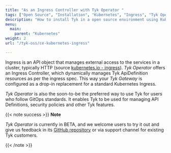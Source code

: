 ```yaml
---
title: "As an Ingress Controller with Tyk Operator "
tags: ["Open Source", "Installation", "Kubernetes", "Ingress", "Tyk Operator"]
description: "How to install Tyk in a open source environment using Kubernetes Ingress Controller with the Tyk Operator" 
menu:
  main:
    parent: "Kubernetes"
weight: 2
url: "/tyk-oss/ce-kubernetes-ingress"

---
```


Ingress is an API object that manages external access to the services in a cluster, typically HTTP (source [kubernetes.io - ingress](https://kubernetes.io/docs/concepts/services-networking/ingress/)).
*Tyk Operator* offers an Ingress Controller, which dynamically manages Tyk ApiDefinition resources as per the ingress spec. 
This way your *Tyk Gateway* is configured as a drop-in replacement for a standard Kubernetes Ingress. 

*Tyk Operator* is also the soon-to-be the preferred way to use Tyk for users who follow GitOps standards. It enables Tyk to be used for managing API Definitions, security policies and other Tyk features.


{{< note success >}}
**Note**

*Tyk Operator* is currently in BETA, and we welcome users to try it out and give us feedback in its [GitHub repository](https://github.com/TykTechnologies/tyk-operator) or via support channel for existing Tyk customers.

{{< /note >}}
